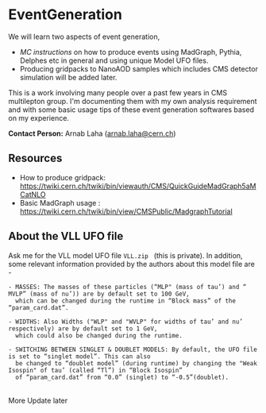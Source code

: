 # EventGeneration
We will learn two aspects of event generation,
- *MC instructions* on how to produce events using MadGraph, Pythia, Delphes etc in general and using unique Model UFO files.
-  Producing gridpacks to NanoAOD samples which includes CMS detector simulation will be added later. <br>

This is a work involving many people over a past few years in CMS multilepton group. I'm documenting them with my own analysis requirement and with some basic usage tips of these event generation softwares based on my experience.

**Contact Person:** Arnab Laha (arnab.laha@cern.ch)

## Resources
- How to produce gridpack: https://twiki.cern.ch/twiki/bin/viewauth/CMS/QuickGuideMadGraph5aMCatNLO
- Basic MadGraph usage   : https://twiki.cern.ch/twiki/bin/view/CMSPublic/MadgraphTutorial

## About the VLL UFO file
Ask me for the VLL model UFO file ```VLL.zip ``` (this is private). In addition, some relevant information provided by the authors about this model file are -
```- PARTICLES: tau’ -> lp (lp~ being its antiparticle), nu’ -> vlp (vlp~ being its antiparticle) 
- MASSES: The masses of these particles (“MLP" (mass of tau’) and “ MVLP” (mass of nu’)) are by default set to 100 GeV, 
  which can be changed during the runtime in “Block mass” of the “param_card.dat”.
  
- WIDTHS: Also Widths ("WLP" and "WVLP" for widths of tau’ and nu’ respectively) are by default set to 1 GeV, 
  which could also be changed during the runtime.
  
- SWITCHING BETWEEN SINGLET & DOUBLET MODELS: By default, the UFO file is set to “singlet model”. This can also
  be changed to “doublet model” (during runtime) by changing the "Weak Isospin" of tau’ (called “Tl”) in “Block Isospin” 
  of “param_card.dat” from “0.0” (singlet) to “-0.5”(doublet).
  ```
<br>
More Update later

